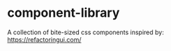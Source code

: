 # component-library
A collection of bite-sized css components inspired by: https://refactoringui.com/
